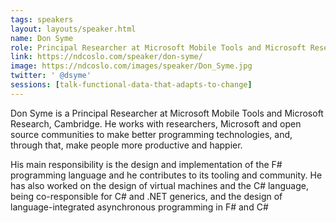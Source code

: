 ```yaml
---
tags: speakers
layout: layouts/speaker.html
name: Don Syme
role: Principal Researcher at Microsoft Mobile Tools and Microsoft Research
link: https://ndcoslo.com/speaker/don-syme/
image: https://ndcoslo.com/images/speaker/Don_Syme.jpg
twitter: ' @dsyme'
sessions: [talk-functional-data-that-adapts-to-change]
---
```

Don Syme is a Principal Researcher at Microsoft Mobile Tools and Microsoft Research, Cambridge. He works with researchers, Microsoft and open source communities to make better programming technologies, and, through that, make people more productive and happier.

His main responsibility is the design and implementation of the F# programming language and he contributes to its tooling and community. He has also worked on the design of virtual machines and the C# language, being co-responsible for C# and .NET generics, and the design of language-integrated asynchronous programming in F# and C#